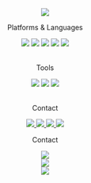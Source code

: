 <div align=center>
    <img src="https://capsule-render.vercel.app/api?type=soft&color=auto&height=200&section=header&text=Kim%20Minjoon&fontSize=90" />
</div>

<div align=center>
	<p>Platforms & Languages</p>
</div>

<div align="center">
    <img src="https://img.shields.io/badge/C-00599C?style=for-the-badge&logo=c&logoColor=white" />
    <img src="https://img.shields.io/badge/F%23-378BBA?style=for-the-badge&logo=fsharp&logoColor=white" />
    <img src="https://img.shields.io/badge/OCaml-EC6813?style=for-the-badge&logo=ocaml&logoColor=white" />
    <img src="https://img.shields.io/badge/bash-4EAA25?style=for-the-badge&logo=gnubash&logoColor=white" />
	<img src="https://img.shields.io/badge/Linux-FCC624?style=for-the-badge&logo=linux&logoColor=black" />
    
</div>
<br>


<div align=center>
	<p>Tools</p>
</div>
<div align="center">
    <img src="https://img.shields.io/badge/Vscode-007ACC?style=for-the-badge&logo=visualstudiocode&logoColor=white" />
    <img src="https://img.shields.io/badge/GIT-E44C30?style=for-the-badge&logo=git&logoColor=white" />
    <img src="https://img.shields.io/badge/VIM-019733?style=for-the-badge&logo=vim&logoColor=white" />
    <!-- <img src="https://img.shields.io/badge/Docker-2496ED?style=for-the-badge&logo=docker&logoColor=white" /> -->

</div>
<br>


<div align=center>
	<p>Contact</p>
</div>
<div align=center>
	<a href="https://www.linkedin.com/in/246p/">
		<img src="https://img.shields.io/badge/LinkedIn-0077B5?style=for-the-badge&logo=linkedin&logoColor=white" />
	</a>
	<a href="mailto:0016kmj@u.sogang.ac.kr">
		<img src="https://img.shields.io/badge/Gmail-D14836?style=for-the-badge&logo=gmail&logoColor=white" />
	</a>
    <a href="https://246p.github.io/">
		<img src="https://img.shields.io/badge/Github.io-222222?style=for-the-badge&logo=github&logoColor=white" />
	</a>
    <a href="https://www.instagram.com/minjunkinn/">
		<img src="https://img.shields.io/badge/Instagram-E4405F?style=for-the-badge&logo=instagram&logoColor=white" />
	</a>
	<br>
</div>

<div align=center>
	<p>Contact</p>
</div>
<div align="center">
    <img src="https://github-readme-stats.vercel.app/api?username=246p" />
    <br>
    <img src="https://github-readme-stats.vercel.app/api/top-langs/?username=246p" />
    <br>
    <img src="http://mazassumnida.wtf/api/v2/generate_badge?boj=kmj582" />
    
</div>
<br>
